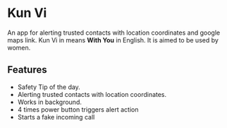 # Kun Vi
An app for alerting trusted contacts with location coordinates and google maps link.
Kun Vi in means __With You__ in English. It is aimed to be used by women.

## Features
* Safety Tip of the day.
* Alerting trusted contacts with location coordinates.
* Works in background.
* 4 times power button triggers alert action
* Starts a fake incoming call
